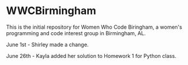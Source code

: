 # WWCBirmingham

This is the initial repository for Women Who Code Biringham, a women's programming and code interest group in Birmingham, AL.

June 1st - Shirley made a change.

June 26th - Kayla added her solution to Homework 1 for Python class.
